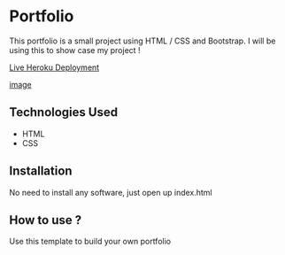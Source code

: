 # Portfolio

This portfolio is a small project using HTML / CSS and Bootstrap. I will be using this to show case my project !

[Live Heroku Deployment](https://portfolio-ali1.herokuapp.com/)

[image](https://user-images.githubusercontent.com/100500216/161401224-927f56e8-d46d-4a69-a9f8-fb423e273598.png)

## Technologies Used

* HTML
* CSS

## Installation

No need to install any software, just open up index.html

## How to use ?

Use this template to build your own portfolio
